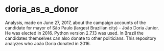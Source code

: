 # doria_as_a_donor
Analysis, made on June 27, 2017, about the campaign accounts of the candidate for mayor of São Paulo (largest Brazilian city) - João Doria Junior. He was elected in 2016. Python version 2.7.13 was used. 
In Brazil the candidates themselves can also donate to other politicians. This repository analyzes who João Doria donated in 2016.
